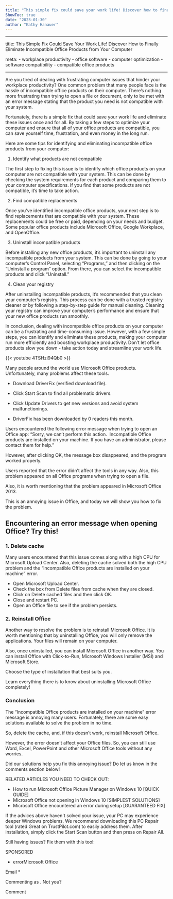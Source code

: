 ```yaml
---
title: "This simple fix could save your work life! Discover how to finally eliminate incompatible office products from your computer."
ShowToc: true 
date: "2023-01-30"
author: "Kathy Hanauer"
---
```

*****
title: This Simple Fix Could Save Your Work Life! Discover How to Finally Eliminate Incompatible Office Products from Your Computer

meta:
    - workplace productivity
    - office software
    - computer optimization
    - software compatibility
    - compatible office products

---

Are you tired of dealing with frustrating computer issues that hinder your workplace productivity? One common problem that many people face is the hassle of incompatible office products on their computer. There’s nothing more frustrating than trying to open a file or document, only to be met with an error message stating that the product you need is not compatible with your system.

Fortunately, there is a simple fix that could save your work life and eliminate these issues once and for all. By taking a few steps to optimize your computer and ensure that all of your office products are compatible, you can save yourself time, frustration, and even money in the long run.

Here are some tips for identifying and eliminating incompatible office products from your computer:

1. Identify what products are not compatible

The first step to fixing this issue is to identify which office products on your computer are not compatible with your system. This can be done by checking the system requirements for each product and comparing them to your computer specifications. If you find that some products are not compatible, it’s time to take action.

2. Find compatible replacements

Once you’ve identified incompatible office products, your next step is to find replacements that are compatible with your system. These replacements could be free or paid, depending on your needs and budget. Some popular office products include Microsoft Office, Google Workplace, and OpenOffice.

3. Uninstall incompatible products

Before installing any new office products, it’s important to uninstall any incompatible products from your system. This can be done by going to your computer’s Control Panel, selecting “Programs,” and then clicking on the “Uninstall a program” option. From there, you can select the incompatible products and click “Uninstall.”

4. Clean your registry

After uninstalling incompatible products, it’s recommended that you clean your computer’s registry. This process can be done with a trusted registry cleaner or by following a step-by-step guide for manual cleaning. Cleaning your registry can improve your computer’s performance and ensure that your new office products run smoothly.

In conclusion, dealing with incompatible office products on your computer can be a frustrating and time-consuming issue. However, with a few simple steps, you can identify and eliminate these products, making your computer run more efficiently and boosting workplace productivity. Don’t let office products slow you down - take action today and streamline your work life.

{{< youtube 4TSHzi94Qb0 >}} 



Many people around the world use Microsoft Office products. Unfortunately, many problems affect these tools.
 
 
 
- Download DriverFix (verified download file).
 - Click Start Scan to find all problematic drivers.
 - Click Update Drivers to get new versions and avoid system malfunctionings.

 
- DriverFix has been downloaded by 0 readers this month.

 
Users encountered the following error message when trying to open an Office app: “Sorry, we can’t perform this action.  Incompatible Office products are installed on your machine. If you have an administrator, please contact them for help.”

 

 
However, after clicking OK, the message box disappeared, and the program worked properly.
 
Users reported that the error didn’t affect the tools in any way. Also, this problem appeared on all Office programs when trying to open a file.
 
Also, it is worth mentioning that the problem appeared in Microsoft Office 2013.
 
This is an annoying issue in Office, and today we will show you how to fix the problem.
 
## Encountering an error message when opening Office? Try this!
 
### 1. Delete cache
 
Many users encountered that this issue comes along with a high CPU for Microsoft Upload Center. Also, deleting the cache solved both the high CPU problem and the “incompatible Office products are installed on your machine” error.
 
- Open Microsoft Upload Center.
 - Check the box from Delete files from cache when they are closed.
 - Click on Delete cached files and then click OK.
 - Close and restart PC.
 - Open an Office file to see if the problem persists.

 
### 2. Reinstall Office
 
Another way to resolve the problem is to reinstall Microsoft Office. It is worth mentioning that by uninstalling Office, you will only remove the applications. Your files will remain on your computer.
 
Also, once uninstalled, you can install Microsoft Office in another way. You can install Office with Click-to-Run, Microsoft Windows Installer (MSI) and Microsoft Store.
 
Choose the type of installation that best suits you.
 
Learn everything there is to know about uninstalling Microsoft Office completely!
 
### Conclusion
 
The “Incompatible Office products are installed on your machine” error message is annoying many users. Fortunately, there are some easy solutions available to solve the problem in no time.
 
So, delete the cache, and, if this doesn’t work, reinstall Microsoft Office.
 
However, the error doesn’t affect your Office files. So, you can still use Word, Excel, PowerPoint and other Microsoft Office tools without any worries.
 
Did our solutions help you fix this annoying issue? Do let us know in the comments section below!
 
RELATED ARTICLES YOU NEED TO CHECK OUT:
 
- How to run Microsoft Office Picture Manager on Windows 10 [QUICK GUIDE]
 - Microsoft Office not opening in Windows 10 [SIMPLEST SOLUTIONS]
 - Microsoft Office encountered an error during setup [GUARANTEED FIX]

 
If the advices above haven't solved your issue, your PC may experience deeper Windows problems. We recommend downloading this PC Repair tool (rated Great on TrustPilot.com) to easily address them. After installation, simply click the Start Scan button and then press on Repair All.
 
Still having issues? Fix them with this tool:
 
SPONSORED
 
- errorMicrosoft Office

 
Email * 
 

Commenting as .
Not you?

 
Comment 





